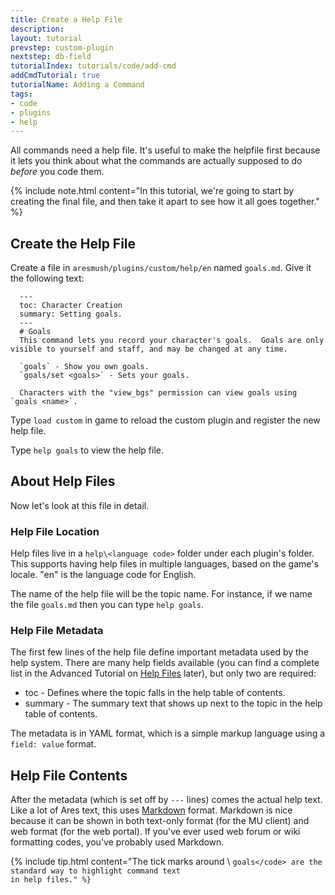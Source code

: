 ```yaml
---
title: Create a Help File
description:
layout: tutorial
prevstep: custom-plugin
nextstep: db-field
tutorialIndex: tutorials/code/add-cmd
addCmdTutorial: true
tutorialName: Adding a Command
tags: 
- code
- plugins
- help
---
```


All commands need a help file.  It's useful to make the helpfile first because it lets you think about what the commands are actually supposed to do _before_ you code them.

{% include note.html content="In this tutorial, we're going to start by creating the final file, and then take it apart to see how it all goes together." %}

## Create the Help File

Create a file in `aresmush/plugins/custom/help/en` named `goals.md`.  Give it the following text:

      ---
      toc: Character Creation
      summary: Setting goals.
      ---
      # Goals
      This command lets you record your character's goals.  Goals are only visible to yourself and staff, and may be changed at any time.
    
      `goals` - Show you own goals.
      `goals/set <goals>` - Sets your goals.
    
      Characters with the "view_bgs" permission can view goals using `goals <name>`.

Type `load custom` in game to reload the custom plugin and register the new help file.

Type `help goals` to view the help file.

## About Help Files

Now let's look at this file in detail.

### Help File Location

Help files live in a `help\<language code>` folder under each plugin's folder.  This supports having help files in multiple languages, based on the game's locale.  "en" is the language code for English.  

The name of the help file will be the topic name.  For instance, if we name the file `goals.md` then you can type `help goals`.

### Help File Metadata

The first few lines of the help file define important metadata used by the help system.   There are many help fields available (you can find a complete list in the Advanced Tutorial on [Help Files](/tutorials/code/help.html) later), but only two are required:

* toc - Defines where the topic falls in the help table of contents.
* summary - The summary text that shows up next to the topic in the help table of contents.

The metadata is in YAML format, which is a simple markup language using a `field: value` format. 

## Help File Contents

After the metadata (which is set off by `---` lines) comes the actual help text.  Like a lot of Ares text, this uses [Markdown](https://daringfireball.net/projects/markdown/syntax) format.  Markdown is nice because it can be shown in both text-only format (for the MU client) and web format (for the web portal).  If you've ever used web forum or wiki formatting codes, you've probably used Markdown.

{% include tip.html content="The tick marks around \ <code>goals\</code>  are the standard way to highlight command text in help files." %}